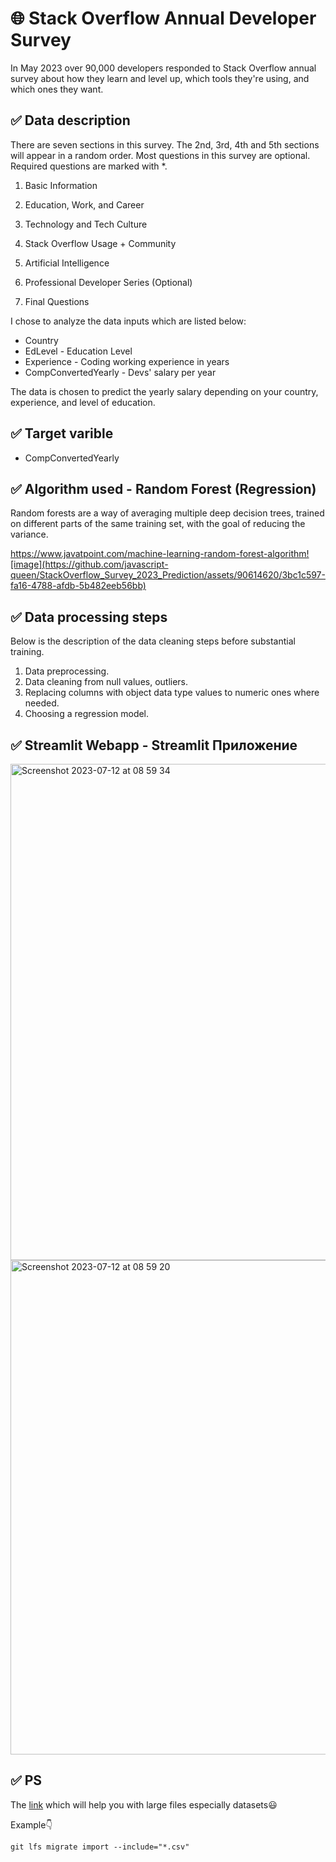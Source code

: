 # 🌐 Stack Overflow Annual Developer Survey

In May 2023 over 90,000 developers responded to Stack Overflow annual survey about how they learn and level up, which tools they're using, and which ones they want.
     
## ✅ Data description 

There are seven sections in this survey. The 2nd, 3rd, 4th and 5th sections will appear in a random order. Most questions in this survey are optional. Required questions are marked with *.

1. Basic Information

2. Education, Work, and Career

3. Technology and Tech Culture

4. Stack Overflow Usage + Community

5. Artificial Intelligence

6. Professional Developer Series (Optional)

7. Final Questions


I chose to analyze the data inputs which are listed below:

- Country 
- EdLevel - Education Level
- Experience - Coding working experience in years
- CompConvertedYearly - Devs' salary per year

The data is chosen to predict the yearly salary depending on your country, experience, and level of education.
   
## ✅ Target varible

- CompConvertedYearly

## ✅ Algorithm used - Random Forest (Regression)

Random forests are a way of averaging multiple deep decision trees, trained on different parts of the same training set, with the goal of reducing the variance.

https://www.javatpoint.com/machine-learning-random-forest-algorithm![image](https://github.com/javascript-queen/StackOverflow_Survey_2023_Prediction/assets/90614620/3bc1c597-fa16-4788-afdb-5b482eeb56bb)


## ✅ Data processing steps

Below is the description of the data cleaning steps before substantial training.

1. Data preprocessing.
2. Data cleaning from null values, outliers.
3. Replacing columns with object data type values ​​to numeric ones where needed.
4. Choosing a regression model.

## ✅ Streamlit Webapp - Streamlit Приложение

<img width="794" alt="Screenshot 2023-07-12 at 08 59 34" src="https://github.com/javascript-queen/StackOverflow_Survey_2023_Prediction/assets/90614620/5dae0cd7-a529-4fc6-8d26-aa5fba5650d6">

<img width="791" alt="Screenshot 2023-07-12 at 08 59 20" src="https://github.com/javascript-queen/StackOverflow_Survey_2023_Prediction/assets/90614620/b283c8c5-0989-49f4-8c8f-e8cbb96d3cd0">

## ✅ PS

The [link](https://stackoverflow.com/questions/33330771/git-lfs-this-exceeds-githubs-file-size-limit-of-100-00-mb) which will help you with large files especially datasets😃

Example👇

`git lfs migrate import --include="*.csv"`
